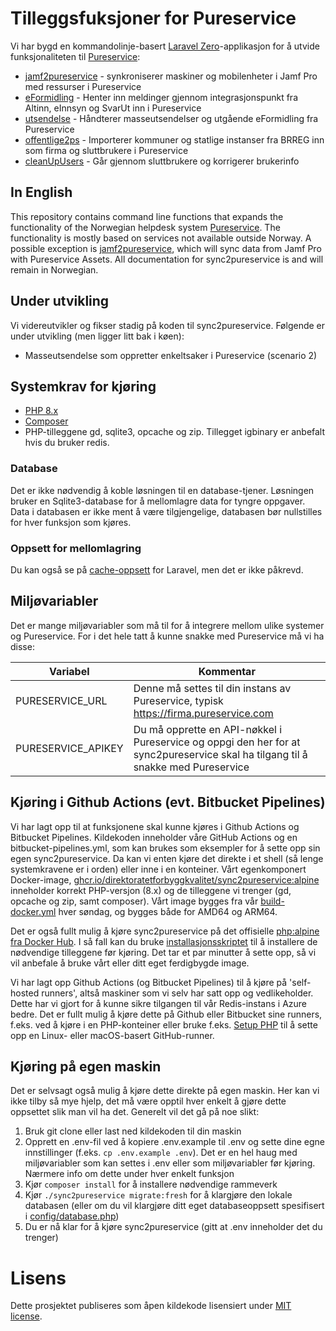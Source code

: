 # Tilleggsfuksjoner for Pureservice

Vi har bygd en kommandolinje-basert [Laravel Zero](https://laravel-zero.com)-applikasjon for å utvide funksjonaliteten til [Pureservice](https://www.pureservice.com):

- [jamf2pureservice](docs/jamf2pureservice.md) - synkroniserer maskiner og mobilenheter i Jamf Pro med ressurser i Pureservice
- [eFormidling](docs/eformidling.md) - Henter inn meldinger gjennom integrasjonspunkt fra Altinn, eInnsyn og SvarUt inn i Pureservice
- [utsendelse](docs/utsendelse.md) - Håndterer masseutsendelser og utgående eFormidling fra Pureservice
- [offentlige2ps](docs/offentlige2ps.md) - Importerer kommuner og statlige instanser fra BRREG inn som firma og sluttbrukere i Pureservice
- [cleanUpUsers](docs/cleanupusers.md) - Går gjennom sluttbrukere og korrigerer brukerinfo

## In English

This repository contains command line functions that expands the functionality of the Norwegian helpdesk system [Pureservice](https://www.pureservice.com). The functionality is mostly based on services not available outside Norway. A possible exception is [jamf2pureservice](docs/jamf2pureservice.md), which will sync data from Jamf Pro with Pureservice Assets. All documentation for sync2pureservice is and will remain in Norwegian.

## Under utvikling

Vi videreutvikler og fikser stadig på koden til sync2pureservice. Følgende er under utvikling (men ligger litt bak i køen):

- Masseutsendelse som oppretter enkeltsaker i Pureservice (scenario 2)

## Systemkrav for kjøring

- [PHP 8.x](https://php.net)
- [Composer](https://getcomposer.org/)
- PHP-tilleggene gd, sqlite3, opcache og zip. Tillegget igbinary er anbefalt hvis du bruker redis.

### Database

Det er ikke nødvendig å koble løsningen til en database-tjener. Løsningen bruker en Sqlite3-database for å mellomlagre data for tyngre oppgaver. Data i databasen er ikke ment å være tilgjengelige, databasen bør nullstilles for hver funksjon som kjøres. 

### Oppsett for mellomlagring

Du kan også se på [cache-oppsett](docs/caching.md) for Laravel, men det er ikke påkrevd.

## Miljøvariabler

Det er mange miljøvariabler som må til for å integrere mellom ulike systemer og Pureservice. For i det hele tatt å kunne snakke med Pureservice må vi ha disse:

| Variabel | Kommentar |
|----|----|
| PURESERVICE_URL | Denne må settes til din instans av Pureservice, typisk https://firma.pureservice.com |
| PURESERVICE_APIKEY | Du må opprette en API-nøkkel i Pureservice og oppgi den her for at sync2pureservice skal ha tilgang til å snakke med Pureservice |

## Kjøring i Github Actions (evt. Bitbucket Pipelines)

Vi har lagt opp til at funksjonene skal kunne kjøres i Github Actions og Bitbucket Pipelines. Kildekoden inneholder våre GitHub Actions og en bitbucket-pipelines.yml, som kan brukes som eksempler for å sette opp sin egen sync2pureservice. Da kan vi enten kjøre det direkte i et shell (så lenge systemkravene er i orden) eller inne i en konteiner. Vårt egenkomponert Docker-image, [ghcr.io/direktoratetforbyggkvalitet/sync2pureservice:alpine](https://github.com/DirektoratetForByggkvalitet/sync2pureservice/pkgs/container/sync2pureservice) inneholder korrekt PHP-versjon (8.x) og de tilleggene vi trenger (gd, opcache og zip, samt composer). Vårt image bygges fra vår [build-docker.yml](.github/workflows/build-docker.yml) hver søndag, og bygges både for AMD64 og ARM64.

Det er også fullt mulig å kjøre sync2pureservice på det offisielle [php:alpine fra Docker Hub](https://hub.docker.com/_/php). I så fall kan du bruke [installasjonsskriptet](scripts/php-install-alpine.sh) til å installere de nødvendige tilleggene før kjøring. Det tar et par minutter å sette opp, så vi vil anbefale å bruke vårt eller ditt eget ferdigbygde image.

Vi har lagt opp Github Actions (og Bitbucket Pipelines) til å kjøre på 'self-hosted runners', altså maskiner som vi selv har satt opp og vedlikeholder. Dette har vi gjort for å kunne sikre tilgangen til vår Redis-instans i Azure bedre. Det er fullt mulig å kjøre dette på Github eller Bitbucket sine runners, f.eks. ved å kjøre i en PHP-konteiner eller bruke f.eks. [Setup PHP](https://github.com/marketplace/actions/setup-php-action) til å sette opp en Linux- eller macOS-basert GitHub-runner.

## Kjøring på egen maskin

Det er selvsagt også mulig å kjøre dette direkte på egen maskin. Her kan vi ikke tilby så mye hjelp, det må være opptil hver enkelt å gjøre dette oppsettet slik man vil ha det. Generelt vil det gå på noe slikt:

1. Bruk git clone eller last ned kildekoden til din maskin
1. Opprett en .env-fil ved å kopiere .env.example til .env og sette dine egne innstillinger (f.eks. `cp .env.example .env`). Det er en hel haug med miljøvariabler som kan settes i .env eller som miljøvariabler før kjøring. Nærmere info om dette under hver enkelt funksjon
1. Kjør `composer install` for å installere nødvendige rammeverk
1. Kjør `./sync2pureservice migrate:fresh` for å klargjøre den lokale databasen (eller om du vil klargjøre ditt eget databaseoppsett spesifisert i [config/database.php](config/database.php))
1. Du er nå klar for å kjøre sync2pureservice (gitt at .env inneholder det du trenger)

# Lisens
Dette prosjektet publiseres som åpen kildekode lisensiert under [MIT license](https://opensource.org/licenses/MIT).
